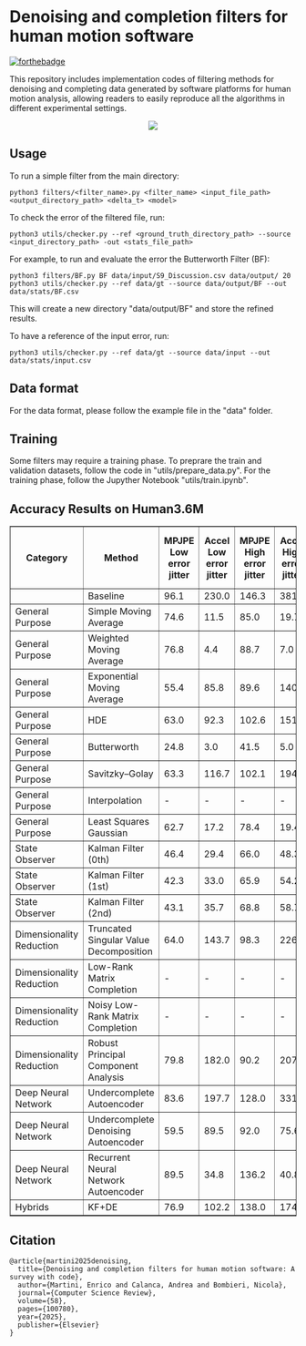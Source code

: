 # Denoising and completion filters for human motion software

[![forthebadge](https://forthebadge.com/images/badges/made-with-python.svg)](https://forthebadge.com)

This repository includes implementation codes of filtering methods for denoising and completing data generated by software platforms for human motion analysis, allowing readers to easily reproduce all the algorithms in different experimental settings.

<!-- <p align="center">
  <img src="./media/taxonomy.png" />
</p> -->
<p align="center">
  <img src="./media/front.gif" />
</p>


## Usage
To run a simple filter from the main directory:
```
python3 filters/<filter_name>.py <filter_name> <input_file_path> <output_directory_path> <delta_t> <model>
```
To check the error of the filtered file, run:
```
python3 utils/checker.py --ref <ground_truth_directory_path> --source <input_directory_path> -out <stats_file_path>
```

For example, to run and evaluate the error the Butterworth Filter (BF):
```
python3 filters/BF.py BF data/input/S9_Discussion.csv data/output/ 20
python3 utils/checker.py --ref data/gt --source data/output/BF --out data/stats/BF.csv
```
This will create a new directory "data/output/BF" and store the refined results.

To have a reference of the input error, run:
```
python3 utils/checker.py --ref data/gt --source data/input --out data/stats/input.csv
```

## Data format
For the data format, please follow the example file in the "data" folder.

## Training 
Some filters may require a training phase. 
To preprare the train and validation datasets, follow the code in "utils/prepare_data.py".
For the training phase, follow the Jupyther Notebook "utils/train.ipynb".

## Accuracy Results on Human3.6M

<table border="1" class="dataframe">  <thead>    <tr style="text-align: center;">      <th>Category</th>      <th>Method</th>      <th>MPJPE Low error jitter</th>      <th>Accel Low error jitter</th>      <th>MPJPE High error jitter</th>      <th>Accel High error jitter</th>      <th>MPJPE Missing keypoints</th>      <th>Accel Missing keypoints</th>      <th>MPJPE Missing keypoints with error</th>      <th>Accel Missing keypoints with error</th>    </tr>  </thead>  <tbody>    <tr>      <td></td>      <td>Baseline</td>      <td>96.1</td>      <td>230.0</td>      <td>146.3</td>      <td>381.9</td>      <td>-</td>      <td>-</td>      <td>-</td>      <td>-</td>    </tr>    <tr>      <td>General Purpose</td>      <td>Simple Moving Average</td>      <td>74.6</td>      <td>11.5</td>      <td>85.0</td>      <td>19.7</td>      <td>-</td>      <td>-</td>      <td>-</td>      <td>-</td>    </tr>    <tr>      <td>General Purpose</td>      <td>Weighted Moving Average</td>      <td>76.8</td>      <td>4.4</td>      <td>88.7</td>      <td>7.0</td>      <td>-</td>      <td>-</td>      <td>-</td>      <td>-</td>    </tr>    <tr>      <td>General Purpose</td>      <td>Exponential Moving Average</td>      <td>55.4</td>      <td>85.8</td>      <td>89.6</td>      <td>140.8</td>      <td>-</td>      <td>-</td>      <td>-</td>      <td>-</td>    </tr>    <tr>      <td>General Purpose</td>      <td>HDE</td>      <td>63.0</td>      <td>92.3</td>      <td>102.6</td>      <td>151.4</td>      <td>-</td>      <td>-</td>      <td>-</td>      <td>-</td>    </tr>    <tr>      <td>General Purpose</td>      <td>Butterworth</td>      <td>24.8</td>      <td>3.0</td>      <td>41.5</td>      <td>5.0</td>      <td>-</td>      <td>-</td>      <td>-</td>      <td>-</td>    </tr>    <tr>      <td>General Purpose</td>      <td>Savitzky–Golay</td>      <td>63.3</td>      <td>116.7</td>      <td>102.1</td>      <td>194.5</td>      <td>-</td>      <td>-</td>      <td>-</td>      <td>-</td>    </tr>    <tr>      <td>General Purpose</td>      <td>Interpolation</td>      <td>-</td>      <td>-</td>      <td>-</td>      <td>-</td>      <td>0.3</td>      <td>1.1</td>      <td>244.8</td>      <td>634.0</td>    </tr>    <tr>      <td>General Purpose</td>      <td>Least Squares Gaussian</td>      <td>62.7</td>      <td>17.2</td>      <td>78.4</td>      <td>19.4</td>      <td>-</td>      <td>-</td>      <td>-</td>      <td>-</td>    </tr>    <tr>      <td>State Observer</td>      <td>Kalman Filter (0th)</td>      <td>46.4</td>      <td>29.4</td>      <td>66.0</td>      <td>48.3</td>      <td>30.1</td>      <td>2.8</td>      <td>48.7</td>      <td>29.6</td>    </tr>    <tr>      <td>State Observer</td>      <td>Kalman Filter (1st)</td>      <td>42.3</td>      <td>33.0</td>      <td>65.9</td>      <td>54.2</td>      <td>21.4</td>      <td>2.4</td>      <td>44.2</td>      <td>33.2</td>    </tr>    <tr>      <td>State Observer</td>      <td>Kalman Filter (2nd)</td>      <td>43.1</td>      <td>35.7</td>      <td>68.8</td>      <td>58.7</td>      <td>19.0</td>      <td>2.4</td>      <td>45.0</td>      <td>36.0</td>    </tr>    <tr>      <td>Dimensionality Reduction</td>      <td>Truncated Singular Value Decomposition</td>      <td>64.0</td>      <td>143.7</td>      <td>98.3</td>      <td>226.6</td>      <td>-</td>      <td>-</td>      <td>-</td>      <td>-</td>    </tr>    <tr>      <td>Dimensionality Reduction</td>      <td>Low-Rank Matrix Completion</td>      <td>-</td>      <td>-</td>      <td>-</td>      <td>-</td>      <td>4.9</td>      <td>16.7</td>      <td>92.5</td>      <td>219.7</td>    </tr>    <tr>      <td>Dimensionality Reduction</td>      <td>Noisy Low-Rank Matrix Completion</td>      <td>-</td>      <td>-</td>      <td>-</td>      <td>-</td>      <td>32.3</td>      <td>109.4</td>      <td>111.1</td>      <td>267.8</td>    </tr>    <tr>      <td>Dimensionality Reduction</td>      <td>Robust Principal Component Analysis</td>      <td>79.8</td>      <td>182.0</td>      <td>90.2</td>      <td>207.7</td>      <td>-</td>      <td>-</td>      <td>-</td>      <td>-</td>    </tr>    <tr>      <td>Deep Neural Network</td>      <td>Undercomplete Autoencoder</td>      <td>83.6</td>      <td>197.7</td>      <td>128.0</td>      <td>331.0</td>      <td>-</td>      <td>-</td>      <td>-</td>      <td>-</td>    </tr>    <tr>      <td>Deep Neural Network</td>      <td>Undercomplete Denoising Autoencoder</td>      <td>59.5</td>      <td>89.5</td>      <td>92.0</td>      <td>75.6</td>      <td>-</td>      <td>-</td>      <td>-</td>      <td>-</td>    </tr>    <tr>      <td>Deep Neural Network</td>      <td>Recurrent Neural Network Autoencoder</td>      <td>89.5</td>      <td>34.8</td>      <td>136.2</td>      <td>40.8</td>      <td>-</td>      <td>-</td>      <td>-</td>      <td>-</td>    </tr>    <tr>      <td>Hybrids</td>      <td>KF+DE</td>      <td>76.9</td>      <td>102.2</td>      <td>138.0</td>      <td>174.3</td>      <td>-</td>      <td>-</td>      <td>-</td>      <td>-</td>    </tr>  </tbody></table>

## Citation
```
@article{martini2025denoising,
  title={Denoising and completion filters for human motion software: A survey with code},
  author={Martini, Enrico and Calanca, Andrea and Bombieri, Nicola},
  journal={Computer Science Review},
  volume={58},
  pages={100780},
  year={2025},
  publisher={Elsevier}
}
```